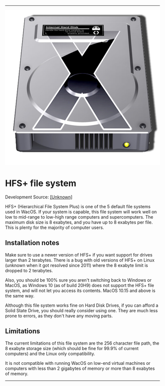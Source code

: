 
***

![HFSPLUS.png](/System/FileSystem/HFS+/HFSPLUS.png)

# HFS+ file system

Development Source: [[Unknown]](https://en.wikipedia.org/wiki/HFS_Plus)

HFS+ (Hierarchical File System Plus) is one of the 5 default file systems used in WacOS. If your system is capable, this file system will work well on low to mid-range to low-high range computers and supercomputers. The maximum disk size is 8 exabytes, and you have up to 8 exabytes per file. This is plenty for the majority of computer users.

## Installation notes

Make sure to use a newer version of HFS+ if you want support for drives larger than 2 terabytes. There is a bug with old versions of HFS+ on Linux (unknown when it got resolved since 2011) where the 8 exabyte limit is dropped to 2 terabytes.

Also, you should be 100% sure you aren't switching back to Windows or MacOS, as Windows 10 (as of build 20H9) does not support the HFS+ file system, and will not let you access its contents. MacOS 10.15 and above is the same way.

Although this file system works fine on Hard Disk Drives, if you can afford a Solid State Drive, you should really consider using one. They are much less prone to errors, as they don't have any moving parts.

## Limitations

The current limitations of this file system are the 256 character file path, the 8 exabyte storage size (which should be fine for 99.9% of current computers) and the Linux only compatibility.

It is not compatible with running WacOS on low-end virtual machines or computers with less than 2 gigabytes of memory or more than 8 exabytes of memory.

***
